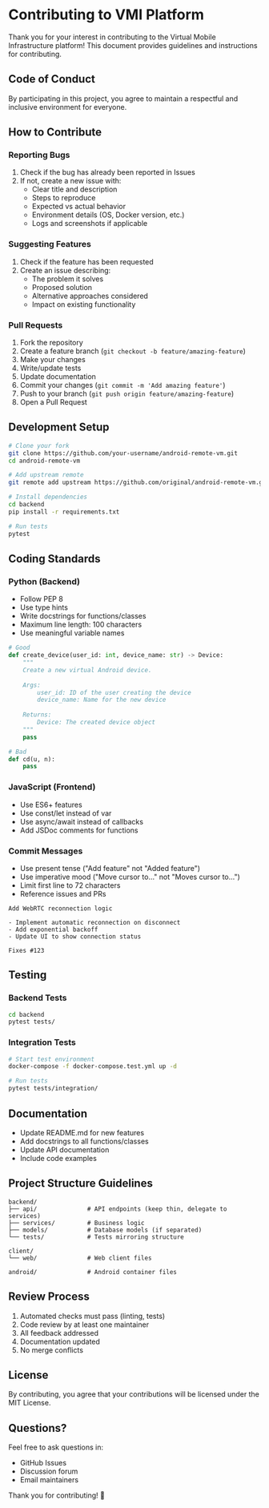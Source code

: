 # Contributing to VMI Platform

Thank you for your interest in contributing to the Virtual Mobile Infrastructure platform! This document provides guidelines and instructions for contributing.

## Code of Conduct

By participating in this project, you agree to maintain a respectful and inclusive environment for everyone.

## How to Contribute

### Reporting Bugs

1. Check if the bug has already been reported in Issues
2. If not, create a new issue with:
   - Clear title and description
   - Steps to reproduce
   - Expected vs actual behavior
   - Environment details (OS, Docker version, etc.)
   - Logs and screenshots if applicable

### Suggesting Features

1. Check if the feature has been requested
2. Create an issue describing:
   - The problem it solves
   - Proposed solution
   - Alternative approaches considered
   - Impact on existing functionality

### Pull Requests

1. Fork the repository
2. Create a feature branch (`git checkout -b feature/amazing-feature`)
3. Make your changes
4. Write/update tests
5. Update documentation
6. Commit your changes (`git commit -m 'Add amazing feature'`)
7. Push to your branch (`git push origin feature/amazing-feature`)
8. Open a Pull Request

## Development Setup

```bash
# Clone your fork
git clone https://github.com/your-username/android-remote-vm.git
cd android-remote-vm

# Add upstream remote
git remote add upstream https://github.com/original/android-remote-vm.git

# Install dependencies
cd backend
pip install -r requirements.txt

# Run tests
pytest
```

## Coding Standards

### Python (Backend)

- Follow PEP 8
- Use type hints
- Write docstrings for functions/classes
- Maximum line length: 100 characters
- Use meaningful variable names

```python
# Good
def create_device(user_id: int, device_name: str) -> Device:
    """
    Create a new virtual Android device.
    
    Args:
        user_id: ID of the user creating the device
        device_name: Name for the new device
        
    Returns:
        Device: The created device object
    """
    pass

# Bad
def cd(u, n):
    pass
```

### JavaScript (Frontend)

- Use ES6+ features
- Use const/let instead of var
- Use async/await instead of callbacks
- Add JSDoc comments for functions

### Commit Messages

- Use present tense ("Add feature" not "Added feature")
- Use imperative mood ("Move cursor to..." not "Moves cursor to...")
- Limit first line to 72 characters
- Reference issues and PRs

```
Add WebRTC reconnection logic

- Implement automatic reconnection on disconnect
- Add exponential backoff
- Update UI to show connection status

Fixes #123
```

## Testing

### Backend Tests

```bash
cd backend
pytest tests/
```

### Integration Tests

```bash
# Start test environment
docker-compose -f docker-compose.test.yml up -d

# Run tests
pytest tests/integration/
```

## Documentation

- Update README.md for new features
- Add docstrings to all functions/classes
- Update API documentation
- Include code examples

## Project Structure Guidelines

```
backend/
├── api/              # API endpoints (keep thin, delegate to services)
├── services/         # Business logic
├── models/           # Database models (if separated)
└── tests/            # Tests mirroring structure

client/
└── web/              # Web client files

android/              # Android container files
```

## Review Process

1. Automated checks must pass (linting, tests)
2. Code review by at least one maintainer
3. All feedback addressed
4. Documentation updated
5. No merge conflicts

## License

By contributing, you agree that your contributions will be licensed under the MIT License.

## Questions?

Feel free to ask questions in:
- GitHub Issues
- Discussion forum
- Email maintainers

Thank you for contributing! 🎉

